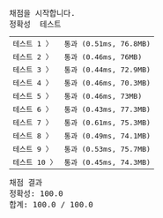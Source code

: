 <pre class="console-content"><div></div><div class="console-heading">채점을 시작합니다.</div><div class="console-message">정확성  테스트</div><table class="console-test-group" data-category="correctness"><tbody><tr data-testcase-id="161422"><td valign="top" class="td-label">테스트 1 <span>〉</span></td><td class="result passed">통과 (0.51ms, 76.8MB)</td></tr><tr data-testcase-id="161423"><td valign="top" class="td-label">테스트 2 <span>〉</span></td><td class="result passed">통과 (0.46ms, 76MB)</td></tr><tr data-testcase-id="161424"><td valign="top" class="td-label">테스트 3 <span>〉</span></td><td class="result passed">통과 (0.44ms, 72.9MB)</td></tr><tr data-testcase-id="161425"><td valign="top" class="td-label">테스트 4 <span>〉</span></td><td class="result passed">통과 (0.46ms, 70.3MB)</td></tr><tr data-testcase-id="161426"><td valign="top" class="td-label">테스트 5 <span>〉</span></td><td class="result passed">통과 (0.46ms, 73MB)</td></tr><tr data-testcase-id="161427"><td valign="top" class="td-label">테스트 6 <span>〉</span></td><td class="result passed">통과 (0.43ms, 77.3MB)</td></tr><tr data-testcase-id="161428"><td valign="top" class="td-label">테스트 7 <span>〉</span></td><td class="result passed">통과 (0.61ms, 75.3MB)</td></tr><tr data-testcase-id="161429"><td valign="top" class="td-label">테스트 8 <span>〉</span></td><td class="result passed">통과 (0.49ms, 74.1MB)</td></tr><tr data-testcase-id="161430"><td valign="top" class="td-label">테스트 9 <span>〉</span></td><td class="result passed">통과 (0.53ms, 75.7MB)</td></tr><tr data-testcase-id="161431"><td valign="top" class="td-label">테스트 10 <span>〉</span></td><td class="result passed">통과 (0.45ms, 74.3MB)</td></tr></tbody></table><div class="console-heading">채점 결과</div><div class="console-message">정확성: 100.0</div><div class="console-message">합계: 100.0 / 100.0</div></pre>